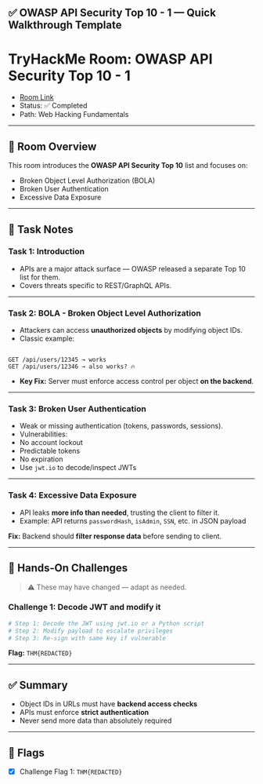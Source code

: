 
## ✅ OWASP API Security Top 10 - 1 — Quick Walkthrough Template


# TryHackMe Room: OWASP API Security Top 10 - 1

- [Room Link](https://tryhackme.com/room/owaspapi10)
- Status: ✅ Completed
- Path: Web Hacking Fundamentals

---

## 🧠 Room Overview

This room introduces the **OWASP API Security Top 10** list and focuses on:

- Broken Object Level Authorization (BOLA)
- Broken User Authentication
- Excessive Data Exposure

---

## 📘 Task Notes

### Task 1: Introduction

- APIs are a major attack surface — OWASP released a separate Top 10 list for them.
- Covers threats specific to REST/GraphQL APIs.

---

### Task 2: BOLA - Broken Object Level Authorization

- Attackers can access **unauthorized objects** by modifying object IDs.
- Classic example: 
```

GET /api/users/12345 → works
GET /api/users/12346 → also works? 🔥

````
- **Key Fix:** Server must enforce access control per object **on the backend**.

---

### Task 3: Broken User Authentication

- Weak or missing authentication (tokens, passwords, sessions).
- Vulnerabilities:
- No account lockout
- Predictable tokens
- No expiration
- Use `jwt.io` to decode/inspect JWTs

---

### Task 4: Excessive Data Exposure

- API leaks **more info than needed**, trusting the client to filter it.
- Example: API returns `passwordHash`, `isAdmin`, `SSN`, etc. in JSON payload

**Fix:** Backend should **filter response data** before sending to client.

---

## 🧪 Hands-On Challenges

> ⚠️ These may have changed — adapt as needed.

### Challenge 1: Decode JWT and modify it

```bash
# Step 1: Decode the JWT using jwt.io or a Python script
# Step 2: Modify payload to escalate privileges
# Step 3: Re-sign with same key if vulnerable
````

**Flag:** `THM{REDACTED}`

---

## ✅ Summary

* Object IDs in URLs must have **backend access checks**
* APIs must enforce **strict authentication**
* Never send more data than absolutely required

---

## 🏁 Flags

* [x] Challenge Flag 1: `THM{REDACTED}`


